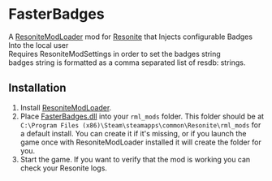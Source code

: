 # FasterBadges

A [ResoniteModLoader](https://github.com/resonite-modding-group/ResoniteModLoader) mod for [Resonite](https://resonite.com/) that Injects configurable Badges Into the local user<br>
Requires ResoniteModSettings in order to set the badges string<br>
badges string is formatted as a comma separated list of resdb: strings.

## Installation
1. Install [ResoniteModLoader](https://github.com/resonite-modding-group/ResoniteModLoader).
1. Place [FasterBadges.dll](https://github.com/zahndy/FasterBadges/releases/latest/download/FasterBadges.dll) into your `rml_mods` folder. This folder should be at `C:\Program Files (x86)\Steam\steamapps\common\Resonite\rml_mods` for a default install. You can create it if it's missing, or if you launch the game once with ResoniteModLoader installed it will create the folder for you.
1. Start the game. If you want to verify that the mod is working you can check your Resonite logs.